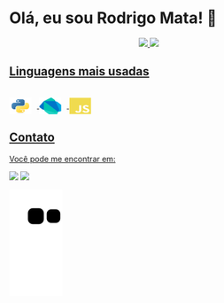 # Olá, eu sou Rodrigo Mata! 👋

<div align="center">
  <a href="https://github.com/rodrigomatta/">
  <img height="180em" src="https://github-readme-stats.vercel.app/api?username=rodrigomatta&show_icons=true&theme=dracula&include_all_commits=true&count_private=true"/>
  <img height="180em" src="https://github-readme-stats.vercel.app/api/top-langs/?username=rodrigomatta&layout=compact&langs_count=5&theme=dracula"/>
</div>

## Linguagens mais usadas

<div style="display: inline_block"><br>
  <span style="margin-right: 10px;"><img align="center" alt="Rod-Python" height="30" width="40" src="https://raw.githubusercontent.com/devicons/devicon/master/icons/python/python-original.svg"></span>
  <span style="margin-right: 10px;"><img align="center" alt="Rod-Dart" height="30" width="40" src="https://raw.githubusercontent.com/devicons/devicon/master/icons/dart/dart-original.svg"></span>
  <span style="margin-right: 10px;"><img align="center" alt="Rod-JavaScript" height="30" width="40" src="https://raw.githubusercontent.com/devicons/devicon/master/icons/javascript/javascript-plain.svg"></span>
</div>

## Contato

Você pode me encontrar em:

<a href="mailto:rodrigomata2008@gmail.com"><img src="https://img.shields.io/badge/-Gmail-%23333?style=for-the-badge&logo=gmail&logoColor=white" target="_blank"></a>
<a href="https://www.linkedin.com/in/rodrigoomata" target="_blank"><img src="https://img.shields.io/badge/-LinkedIn-%230077B5?style=for-the-badge&logo=linkedin&logoColor=white" target="_blank"></a>

![Snake animation](https://github.com/rodrigomatta/rodrigomatta/blob/main/github-contribution-grid-snake.svg)
